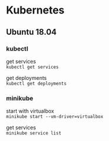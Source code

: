 # Kubernetes

## Ubuntu 18.04

### kubectl
get services<br/>
`kubectl get services`

get deployments<br/>
`kubectl get deployments`

### minikube
start with virtualbox<br/>
`minikube start --vm-driver=virtualbox`

get services<br/>
`minikube service list`
